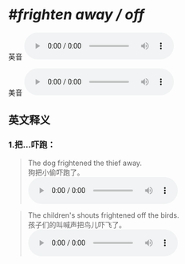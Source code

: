# ***\#frighten away / off*** 
英音
<audio src="./media/frighten away1_AAC.aac" controls="controls"></audio>

美音
<audio src="./media/frighten away2_AAC.aac" controls="controls"></audio>



  

英文释义
---
### 1.**把…吓跑：**  

 > The dog frightened the thief away.   
 > 狗把小偷吓跑了。    
<audio src="./media/frighten-3.aac" controls="controls"></audio>

 > The children's shouts frightened off the birds.  
 > 孩子们的叫喊声把鸟儿吓飞了。    
<audio src="./media/frighten-4.aac" controls="controls"></audio>


